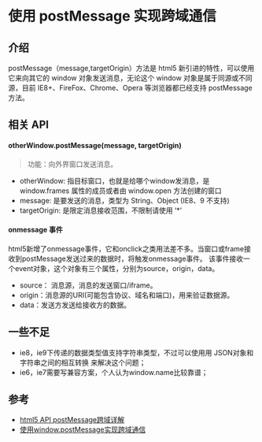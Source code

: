 # 使用 postMessage 实现跨域通信

## 介绍
postMessage（message,targetOrigin）方法是 html5 新引进的特性，可以使用它来向其它的 window 对象发送消息，无论这个 window 对象是属于同源或不同源，目前 IE8+、FireFox、Chrome、Opera 等浏览器都已经支持 postMessage 方法。

## 相关 API
#### otherWindow.postMessage(message, targetOrigin)
> 功能：向外界窗口发送消息。
- otherWindow:  指目标窗口，也就是给哪个window发消息，是 window.frames 属性的成员或者由 window.open 方法创建的窗口
- message:  是要发送的消息，类型为 String、Object (IE8、9 不支持)
- targetOrigin:  是限定消息接收范围，不限制请使用 ‘*’

#### onmessage 事件
html5新增了onmessage事件，它和onclick之类用法差不多。当窗口或frame接收到postMessage发送过来的数据时，将触发onmessage事件。
该事件接收一个event对象，这个对象有三个属性，分别为source，origin，data。
- source： 消息源，消息的发送窗口/iframe。
- origin：消息源的URI(可能包含协议、域名和端口)，用来验证数据源。
- data：发送方发送给接收方的数据。

## 一些不足
- ie8，ie9下传递的数据类型值支持字符串类型，不过可以使用用 JSON对象和字符串之间的相互转换 来解决这个问题；
- ie6，ie7需要写兼容方案，个人认为window.name比较靠谱；

## 参考
- [html5 API postMessage跨域详解](https://github.com/tsrot/study-notes/blob/master/html5%20API%20postMessage%E8%B7%A8%E5%9F%9F%E8%AF%A6%E8%A7%A3.md)
- [使用window.postMessage实现跨域通信](http://www.css88.com/archives/4720)
